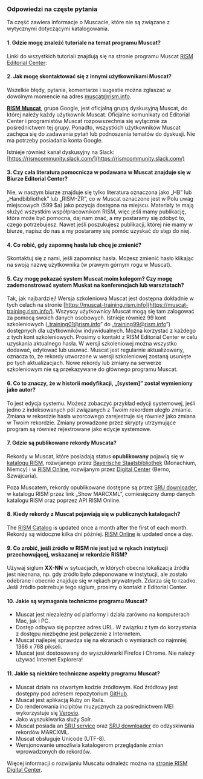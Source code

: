 ### Odpowiedzi na częste pytania

Ta część zawiera informacje o Muscacie, które nie są związane z wytycznymi dotyczącymi katalogowania.

#### 1. Gdzie mogę znaleźć tutoriale na temat programu Muscat?

Linki do wszystkich tutoriali znajdują się na stronie programu Muscat [RISM Editorial Center](https://rism.info/community/muscat.html):

#### 2. Jak mogę skontaktować się z innymi użytkownikami Muscat?

Wszelkie błędy, pytania, komentarze i sugestie można zgłaszać w dowolnym momencie na adres [muscat@rism.info](mailto:muscat@rism.info).

**[RISM Muscat](https://groups.google.com/forum/#!forum/rism-muscat)**, grupa Google, jest oficjalną grupą dyskusyjną Muscat, do której należy każdy użytkownik Muscat. Oficjalne komunikaty od Editorial Center i programistów Muscat rozpowszechnia się wyłącznie za pośrednictwem tej grupy. Ponadto, wszystkich użytkowników Muscat zachęca się do zadawania pytań lub podnoszenia tematów do dyskusji. Nie ma potrzeby posiadania konta Google.

Istnieje również kanał dyskusyjny na Slack:    
[https://rismcommunity.slack.com/](https://rismcommunity.slack.com/)

#### 3. Czy cała literatura pomocnicza w podawana w Muscat znajduje się w Biurze Editorial Center?

Nie, w naszym biurze znajduje się tylko literatura oznaczona jako „HB” lub „Handbibliothek” lub „RISM-ZR”, co w Muscat oznaczone jest w Polu uwag miejscowych (599 $a) jako pozycja dostępna na miejscu. Materiały te mają służyć wszystkim współpracownikom RISM, więc jeśli mamy publikację, która może być pomocna, daj nam znać, a my postaramy się zdobyć to, czego potrzebujesz. Nawet jeśli poszukujesz publikacji, której nie mamy w biurze, napisz do nas a my postaramy się pomóc uzyskać do stęp do niej.

#### 4. Co robić, gdy zapomnę hasła lub chcę je zmienić?

Skontaktuj się z nami, jeśli zapomnisz hasła. Możesz zmienić hasło klikając na swoją nazwę użytkownika (w prawym górnym rogu w Muscat).

#### 5. Czy mogę pokazać system Muscat moim kolegom? Czy mogę zademonstrować system Muskat na konferencjach lub warsztatach?

Tak, jak najbardziej! Wersja szkoleniowa Muscat jest dostępna dokładnie w tych celach na stronie [https://muscat-training.rism.info](https://muscat-training.rism.info/). Wszyscy użytkownicy Muscat mogą się tam zalogować za pomocą swoich danych osobowych. Istnieje również 99 kont szkoleniowych („training01@rism.info” do „training99@rism.info”) dostępnych dla użytkowników indywidualnych. Można korzystać z każdego z tych kont szkoleniowych. Prosimy o kontakt z RISM Editorial Center w celu uzyskania aktualnego hasła. W wersji szkoleniowej można wszystko dodawać, edytować lub usuwać. Muscat jest regularnie aktualizowany, oznacza to, że rekordy utworzone w wersji szkoleniowej zostaną usunięte po tych aktualizacjach. Nowe rekordy lub zmiany na serwerze szkoleniowym nie są przekazywane do głównego programu Muscat.

#### 6. Co to znaczy, że w historii modyfikacji, „[system]” został wymieniony jako autor?

To jest edycja systemu. Możesz zobaczyć przykład edycji systemowej, jeśli jedno z indeksowanych pól związanych z Twoim rekordem uległo zmianie. Zmiana w rekordzie hasła wzorcowego zarejestruje się również jako zmiana w Twoim rekordzie. Zmiany prowadzone przez skrypty utrzymujące program są również rejestrowane jako edycje systemowe.

#### 7. Gdzie są publikowane rekordy Muscata?

Rekordy w Muscat, które posiadają status **opublikowany** pojawią się w [katalogu RISM](https://opac.rism.info/), rozwijanego przez [Bayerische Staatsbibliothek](https://www.bsb-muenchen.de/) (Monachium, Niemcy) i w [RISM Online](https://rism.online/), rozwijanym przez [Digital Center](https://rism.info/digital-center.html) (Berno, Szwajcaria).

Poza Muscatem, rekordy opublikowane dostępne są przez [SRU downloader](https://github.com/rism-international/sru-downloader), w katalogu RISM przez link „Show MARCXML”, comiesięczny dump danych katalogu RISM oraz poprzez API RISM Online.

#### 8. Kiedy rekordy z Muscat pojawiają się w publicznych katalogach?

The [RISM Catalog](https://opac.rism.info/) is updated once a month after the first of each month. Rekordy są widoczne kilka dni później. [RISM Online](https://rism.online/) is updated once a day.

#### 9. Co zrobić, jeśli źródło w RISM nie jest już w rękach instytucji przechowującej, wskazanej w rekordzie RISM?

Używaj siglum **XX-NN** w sytuacjach, w których obecna lokalizacja źródła jest nieznana, np. gdy źródło było zdeponowane w instytucji, ale zostało odebrane i obecnie znajduje się w rękach prywatnych. Zdarza się to rzadko. Jeśli źródło potrzebuje tego siglum, prosimy o kontakt z Editorial Center.

#### 10. Jakie są wymagania techniczne programu Muscat?

- Muscat jest niezależny od platformy i działa zarówno na komputerach Mac, jak i PC.
- Dostęp odbywa się poprzez adres URL. W związku z tym do korzystania z dostępu niezbędne jest połączenie z Internetem.
- Muscat najlepiej sprawdza się na ekranach o wymiarach co najmniej 1366 x 768 pikseli.
- Muscat jest dostosowany do wyszukiwarki Firefox i Chrome. Nie należy używać Internet Explorera!

#### 11. Jakie są niektóre techniczne aspekty programu Muscat?

- Muscat działa na otwartym kodzie źródłowym. Kod źródłowy jest dostępny pod adresem repozytorium [GitHub](https://github.com/rism-ch/muscat).
- Muscat jest aplikacją Ruby on Rails.
- Do renderowania incipitów muzycznych za pośrednictwem MEI wykorzystuje się [Verovio](https://www.verovio.org/pae-editor.html).
- Jako wyszukiwarka służy Solr.
- Muscat posiada an [SRU service](https://github.com/rism-ch/muscat/wiki/SRU) oraz [SRU downloader](https://github.com/rism-international/sru-downloader) do odzyskiwania rekordów MARCXML.
- Muscat obsługuje Unicode (UTF-8).
- Wersjonowanie umożliwia katalogerom przeglądanie zmian wprowadzonych do rekordów.

Więcej informacji o rozwijaniu Muscatu odnaleźc można na [stronie RISM Digital Center](https://rism.digital/tools/muscat.html).
